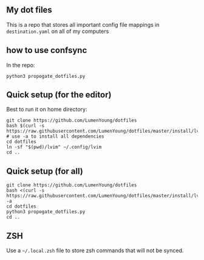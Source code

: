 ## My dot files

This is a repo that stores all important config file mappings in `destination.yaml` on all of my computers

## how to use confsync

In the repo:

```
python3 propogate_dotfiles.py
```

## Quick setup (for the editor)

Best to run it on home directory:

```
git clone https://github.com/LumenYoung/dotfiles
bash $(curl -s https://raw.githubusercontent.com/LumenYoung/dotfiles/master/install/lvim_install.sh) # use -a to install all dependencies
cd dotfiles
ln -sf "$(pwd)/lvim" ~/.config/lvim
cd ..
```

## Quick setup (for all)

```
git clone https://github.com/LumenYoung/dotfiles
bash <(curl -s https://raw.githubusercontent.com/LumenYoung/dotfiles/master/install/lvim_install.sh) -a
cd dotfiles
python3 propogate_dotfiles.py
cd ..
```

## ZSH

Use a `~/.local.zsh` file to store zsh commands that will not be synced.
